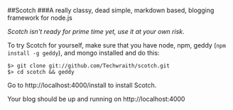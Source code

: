 ##Scotch
###A really classy, dead simple, markdown based, blogging framework for node.js

*Scotch isn't ready for prime time yet, use it at your own risk.*

To try Scotch for yourself, make sure that you have node, npm, geddy (`npm install -g geddy`), and mongo installed and do this:

    $> git clone git://github.com/Techwraith/scotch.git
    $> cd scotch && geddy

Go to http://localhost:4000/install to install Scotch.

Your blog should be up and running on http://localhost:4000
